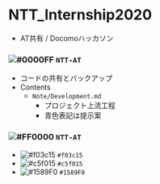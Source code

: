 # NTT_Internship2020
- AT共有 / Docomoハッカソン
### ![#0000FF](https://placehold.it/15/1589F0/000000?text=+) `NTT-AT`
- コードの共有とバックアップ
- Contents
  - `Note/Development.md`
    - プロジェクト上流工程
    - 青色表記は提示案 
### ![#FF0000](https://placehold.it/15/1589F0/000000?text=+) `NTT-AT`
- ![#f03c15](https://placehold.it/15/f03c15/000000?text=+) `#f03c15`
- ![#c5f015](https://placehold.it/15/c5f015/000000?text=+) `#c5f015`
- ![#1589F0](https://placehold.it/15/1589F0/000000?text=+) `#1589F0`
